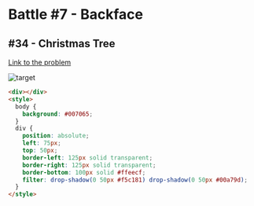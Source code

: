 # Battle #7 - Backface

## #34 - Christmas Tree

[Link to the problem](https://cssbattle.dev/play/34)

![target](https://cssbattle.dev/targets/34.png)

```html
<div></div>
<style>
  body {
    background: #007065;
  }
  div {
    position: absolute;
    left: 75px;
    top: 50px;
    border-left: 125px solid transparent;
    border-right: 125px solid transparent;
    border-bottom: 100px solid #ffeecf;
    filter: drop-shadow(0 50px #f5c181) drop-shadow(0 50px #00a79d);
  }
</style>
```
